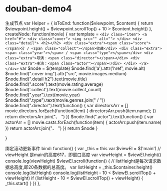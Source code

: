 # douban-demo4

生成节点
var Helper = {
    isToEnd: function($viewpoint, $content) {
        return $viewpoint.height() + $viewpoint.scrollTop() + 10 > $content.height()
    },
    createNode: function(movie) {
        var template = `<div class="item">
                    <a href="#">
                    <div class="cover">
                    <img src="" alt="">
                    </div>
                    <div class="detail">
                    <h2></h2>
                    <div class="extra"><span class="score"></span>分 / <span class="collect"></span>收藏</div>
                    <div class="extra"><span class="year"></span> / <span class="type"></span></div>
                    <div class="extra">导演：<span class="director"></span></div>
                    <div class="extra">主演：<span class="actor"></span></div>
                    </div>
                    </a>
                    </div>`
        var $node = $(template)
        $node.find('a').attr('href', movie.alt)
        $node.find(".cover img").attr("src", movie.images.medium)
        $node.find(".detail h2").text(movie.title)
        $node.find(".score").text(movie.rating.average)
        $node.find('.collect').text(movie.collect_count)
        $node.find(".year").text(movie.year)
        $node.find(".type").text(movie.genres.join(" / "))
        $node.find(".director").text(function() {
            var directorsArr = []
            movie.directors.forEach(function(item) {
                directorsArr.push(item.name);
            })
            return directorsArr.join("、 ")
        })
        $node.find(".actor").text(function() {
            var actorArr = []
            movie.casts.forEach(function(item) {
                actorArr.push(item.name)
            })
            return actorArr.join("、 ")
        })
        return $node
    }

}

绑定滚动更新事件
bind: function() {
        var _this = this
        var $viewEl = $('main')
            // viewHeight 是main的高度617，即窗口高度
        var viewHeight = $viewEl.height()
        console.log(viewHeight)
        $viewEl.scroll(function() {
            // listHeight是每次请求数据总高度,即20条数据的总高度。
            var listHeight = _this.$container.height()
            console.log(listHeight)
            console.log(listHeight - 10 < $viewEl.scrollTop() + viewHeight)
            if (listHeight - 10 < $viewEl.scrollTop() + viewHeight) {
                _this.start()
            }
        })
    },
